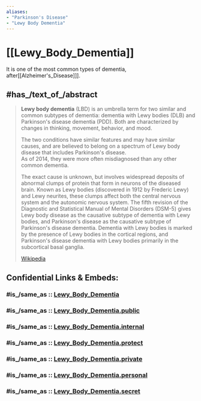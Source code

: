 ```yaml
---
aliases:
- "Parkinson's Disease"
- "Lewy Body Dementia"
---
```


# [[Lewy_Body_Dementia]]

It is one of the most common types of dementia, after[[Alzheimer's_Disease]]].

## #has_/text_of_/abstract 

> **Lewy body dementia** (LBD) is an umbrella term for two similar and common subtypes of dementia: 
> dementia with Lewy bodies (DLB) and Parkinson's disease dementia (PDD). 
> Both are characterized by changes in thinking, movement, behavior, and mood. 
> 
> The two conditions have similar features and may have similar causes, 
> and are believed to belong on a spectrum of Lewy body disease that includes Parkinson's disease.  
> As of 2014, they were more often misdiagnosed than any other common dementia.
>
> The exact cause is unknown, but involves widespread deposits of abnormal clumps of protein 
> that form in neurons of the diseased brain. 
> Known as Lewy bodies (discovered in 1912 by Frederic Lewy) and Lewy neurites, 
> these clumps affect both the central nervous system and the autonomic nervous system. 
> The fifth revision of the Diagnostic and Statistical Manual of Mental Disorders (DSM-5) 
> gives Lewy body disease as the causative subtype of dementia with Lewy bodies, 
> and Parkinson's disease as the causative subtype of Parkinson's disease dementia. 
> Dementia with Lewy bodies is marked by the presence of Lewy bodies in the cortical regions, 
> and Parkinson's disease dementia with Lewy bodies primarily in the subcortical basal ganglia.
>
> [Wikipedia](https://en.wikipedia.org/wiki/Lewy%20body%20dementia)


## Confidential Links & Embeds: 

### #is_/same_as :: [Lewy_Body_Dementia](/_Standards/bio/Medicine/Medical_Condition/Disease/Lewy_Body_Dementia.md) 

### #is_/same_as :: [Lewy_Body_Dementia.public](/_public/bio/Medicine/Medical_Condition/Disease/Lewy_Body_Dementia.public.md) 

### #is_/same_as :: [Lewy_Body_Dementia.internal](/_internal/bio/Medicine/Medical_Condition/Disease/Lewy_Body_Dementia.internal.md) 

### #is_/same_as :: [Lewy_Body_Dementia.protect](/_protect/bio/Medicine/Medical_Condition/Disease/Lewy_Body_Dementia.protect.md) 

### #is_/same_as :: [Lewy_Body_Dementia.private](/_private/bio/Medicine/Medical_Condition/Disease/Lewy_Body_Dementia.private.md) 

### #is_/same_as :: [Lewy_Body_Dementia.personal](/_personal/bio/Medicine/Medical_Condition/Disease/Lewy_Body_Dementia.personal.md) 

### #is_/same_as :: [Lewy_Body_Dementia.secret](/_secret/bio/Medicine/Medical_Condition/Disease/Lewy_Body_Dementia.secret.md)

